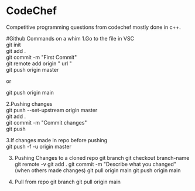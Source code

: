 # CodeChef
Competitive programming questions from codechef mostly done in c++.

#Github Commands on a whim
1.Go to the file in VSC  
git init  
git add .  
git commit -m "First Commit"  
git remote add origin " url "  
git push origin master  

or 

git push origin main  

2.Pushing changes  
git push --set-upstream origin master  
git add .  
git commit -m "Commit changes"  
git push  


3.If changes made in repo before pushing  
git push -f -u origin master  



3. Pushing Changes to a cloned repo
git branch
git checkout branch-name
git remote -v
git add .
git commit -m "Describe what you changed"
(when others made changes) git pull origin main
git push origin main

4. Pull from repo
git branch
git pull origin main

